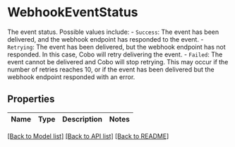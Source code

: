# WebhookEventStatus

The event status. Possible values include: - `Success`: The event has been delivered, and the webhook endpoint has responded to the event. - `Retrying`: The event has been delivered, but the webhook endpoint has not responded. In this case, Cobo will retry delivering the event. - `Failed`: The event cannot be delivered and Cobo will stop retrying. This may occur if the number of retries reaches 10, or if the event has been delivered but the webhook endpoint responded with an error.

## Properties

Name | Type | Description | Notes
------------ | ------------- | ------------- | -------------

[[Back to Model list]](../README.md#documentation-for-models) [[Back to API list]](../README.md#documentation-for-api-endpoints) [[Back to README]](../README.md)


